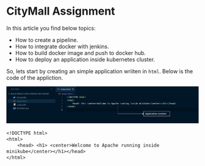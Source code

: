 # CityMall Assignment

In this article you find below topics:
- How to create a pipeline.
- How to integrate docker with jenkins.
- How to build docker image and push to docker hub.
- How to deploy an application inside kubernetes cluster.

So, lets start by creating an simple application wriiten in `html`. Below is the code of the appliction.

![html](https://github.com/amit17133129/Build-Deploy-Apps-Jenkins-K8s-Docker/blob/main/task-images/application.png?raw=true)
```
<!DOCTYPE html>
<html>
    <head> <h1> <center>Welcome to Apache running inside minikube</center></h1></head>
</html>
```
